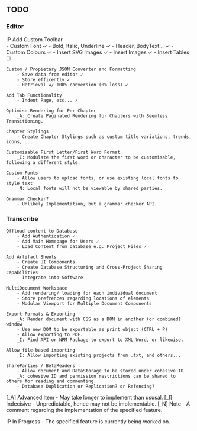 ## TODO

### Editor
IP  Add Custom Toolbar                         
        - Custom Font ✓
        - Bold, Italic, Underline ✓
        - Header, BodyText... ✓
        - Custom Colours    ✓
        - Insert SVG Images ✓
        - Insert Images     ✓
        - Insert Tables     ☐
    
    Custom / Propietary JSON Converter and Formatting
        - Save data from editor ✓
        - Store efficently ✓
        - Retrieval w/ 100% conversion (0% loss) ✓

    Add Tab Functionality 
        - Indent Page, etc... ✓

    Optimise Rendering for Per-Chapter
        _A: Create Paginated Rendering for Chapters with Seemless Transitioning.

    Chapter Stylings
        - Create Chapter Stylings such as custom title variations, trends, icons, ...

    Customisable First Letter/First Word Format
        _I: Modulate the first word or character to be customisable, following a different style.

    Custom Fonts
        - Allow users to upload fonts, or use existing local fonts to style text
        _N: Local fonts will not be viewable by shared parties.

    Grammar Checker?
        - Unlikely Implementation, but a grammar checker API.
    

### Transcribe 
    Offload content to Database
        - Add Authentication ✓
        - Add Main Homepage for Users ✓
        - Load Content from Database e.g. Project Files ✓

    Add Artifact Sheets
        - Create UI Components
        - Create Database Structuring and Cross-Project Sharing Capabilities
        - Integrate into Software

    MultiDocument Workspace
        - Add rendering/ loading for each individual document
        - Store prefrences regarding locations of elements
        - Modular Viewport for Multiple Document Components

    Export Formats & Exporting
        _A: Render document with CSS as a DOM in another (or combined) window
        - Use new DOM to be exportable as print object (CTRL + P)
        - Allow exporting to PDF.
        _I: Find API or NPM Package to export to XML Word, or likewise.

    Allow file-based importing
        _I: Allow importing existing projects from .txt, and others...

    ShareParties / BetaReaders
        - Allow document and DataStorage to be stored under cohesive ID
        _A: cohesive ID and permission restrictions can be shared to others for reading and commenting.
        - Database Duplication or Replication? or Refencing?

[_A] Advanced Item - May take longer to implement than ususal.
[_I] Indecisive - Unpredictable, hence may not be implementable.
[_N] Note - A comment regarding the implementation of the specified feature.

IP In Progress - The specified feature is currently being worked on.